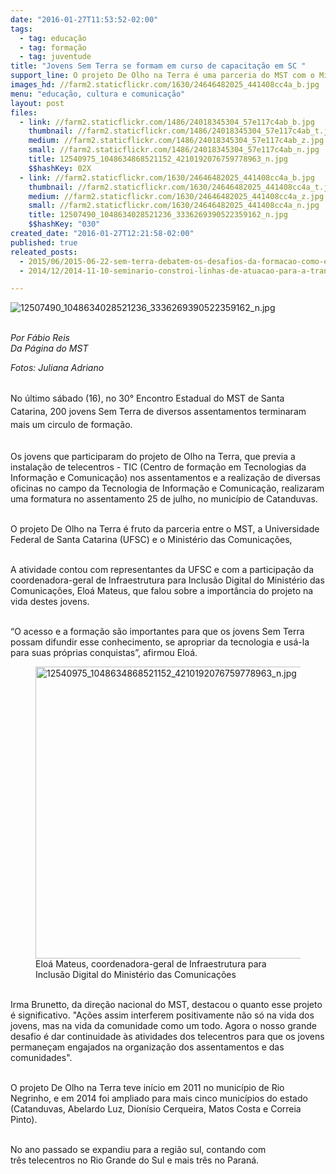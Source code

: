 ```yaml
---
date: "2016-01-27T11:53:52-02:00"
tags:
  - tag: educação
  - tag: formação
  - tag: juventude
title: "Jovens Sem Terra se formam em curso de capacitação em SC "
support_line: O projeto De Olho na Terra é uma parceria do MST com o Ministério das Comunicações e a UFSC.
images_hd: //farm2.staticflickr.com/1630/24646482025_441408cc4a_b.jpg
menu: "educação, cultura e comunicação"
layout: post
files:
  - link: //farm2.staticflickr.com/1486/24018345304_57e117c4ab_b.jpg
    thumbnail: //farm2.staticflickr.com/1486/24018345304_57e117c4ab_t.jpg
    medium: //farm2.staticflickr.com/1486/24018345304_57e117c4ab_z.jpg
    small: //farm2.staticflickr.com/1486/24018345304_57e117c4ab_n.jpg
    title: 12540975_1048634868521152_4210192076759778963_n.jpg
    $$hashKey: 02X
  - link: //farm2.staticflickr.com/1630/24646482025_441408cc4a_b.jpg
    thumbnail: //farm2.staticflickr.com/1630/24646482025_441408cc4a_t.jpg
    medium: //farm2.staticflickr.com/1630/24646482025_441408cc4a_z.jpg
    small: //farm2.staticflickr.com/1630/24646482025_441408cc4a_n.jpg
    title: 12507490_1048634028521236_3336269390522359162_n.jpg
    $$hashKey: "030"
created_date: "2016-01-27T12:21:58-02:00"
published: true
releated_posts:
  - 2015/06/2015-06-22-sem-terra-debatem-os-desafios-da-formacao-como-estrategia-da-reforma-agraria-popular.md
  - 2014/12/2014-11-10-seminario-constroi-linhas-de-atuacao-para-a-transicao-agroecologica-na-bahia.md

---
```

<p><img alt="12507490_1048634028521236_3336269390522359162_n.jpg" src="//farm2.staticflickr.com/1630/24646482025_441408cc4a_b.jpg" /></p>

<p><br />
<em>Por F&aacute;bio Reis<br />
Da P&aacute;gina do MST</em></p>

<p><em>Fotos: Juliana Adriano</em></p>

<p><br />
<span style="line-height: 20.8px;">No &uacute;ltimo s&aacute;bado (16), no&nbsp;30&deg; Encontro Estadual do MST de&nbsp;Santa Catarina,&nbsp;200 jovens Sem Terra&nbsp;</span><span style="line-height: 20.8px;">de diversos assentamentos&nbsp;terminar</span><span style="line-height: 20.8px;">am mais um circulo de forma&ccedil;&atilde;o.</span></p>

<p><br />
Os jovens que participaram do projeto de Olho na Terra, que previa a instala&ccedil;&atilde;o de telecentros - TIC (Centro de forma&ccedil;&atilde;o em Tecnologias da Informa&ccedil;&atilde;o e Comunica&ccedil;&atilde;o) nos assentamentos e a realiza&ccedil;&atilde;o de diversas oficinas no campo da Tecnologia de Informa&ccedil;&atilde;o e Comunica&ccedil;&atilde;o,&nbsp;realizaram uma formatura no assentamento 25 de julho, no munic&iacute;pio de Catanduvas.</p>

<p><br />
O projeto De Olho na Terra &eacute; fruto da parceria entre o MST, a Universidade Federal de Santa Catarina (UFSC) e o Minist&eacute;rio das Comunica&ccedil;&otilde;es,</p>

<p><br />
A atividade contou com representantes da UFSC e com a participa&ccedil;&atilde;o da coordenadora-geral de Infraestrutura para Inclus&atilde;o Digital do Minist&eacute;rio das Comunica&ccedil;&otilde;es, Elo&aacute; Mateus, que falou&nbsp;sobre a import&acirc;ncia do projeto na vida destes jovens.&nbsp;</p>

<p><br />
&ldquo;O acesso e a forma&ccedil;&atilde;o s&atilde;o importantes para que os jovens Sem Terra possam difundir esse conhecimento, se apropriar da tecnologia e us&aacute;-la para suas pr&oacute;prias conquistas&rdquo;, afirmou&nbsp;Elo&aacute;.</p>

<figure class="image"><img alt="12540975_1048634868521152_4210192076759778963_n.jpg" height="467" src="//farm2.staticflickr.com/1486/24018345304_57e117c4ab_b.jpg" width="700" />
<figcaption>Elo&aacute; Mateus,&nbsp;coordenadora-geral de Infraestrutura para Inclus&atilde;o Digital do Minist&eacute;rio das Comunica&ccedil;&otilde;es</figcaption>
</figure>

<p><br />
Irma Brunetto, da dire&ccedil;&atilde;o nacional do MST, destacou o quanto esse projeto &eacute; significativo.&nbsp;&quot;A&ccedil;&otilde;es assim interferem positivamente n&atilde;o s&oacute; na vida dos jovens, mas&nbsp;na vida da comunidade como um todo.&nbsp;Agora&nbsp;o nosso grande desafio &eacute; dar continuidade &agrave;s atividades dos telecentros para que os jovens permane&ccedil;am engajados na organiza&ccedil;&atilde;o dos assentamentos e das comunidades&quot;.</p>

<p><br />
O projeto De Olho na Terra&nbsp;teve in&iacute;cio em 2011 no munic&iacute;pio de Rio Negrinho, e em 2014 foi ampliado para mais cinco munic&iacute;pios do estado (Catanduvas, Abelardo Luz, Dion&iacute;sio Cerqueira, Matos Costa e Correia Pinto).</p>

<p><br />
No ano passado se expandiu para a regi&atilde;o sul, contando com tr&ecirc;s&nbsp;telecentros no Rio Grande do Sul e mais tr&ecirc;s&nbsp;no Paran&aacute;.</p>
